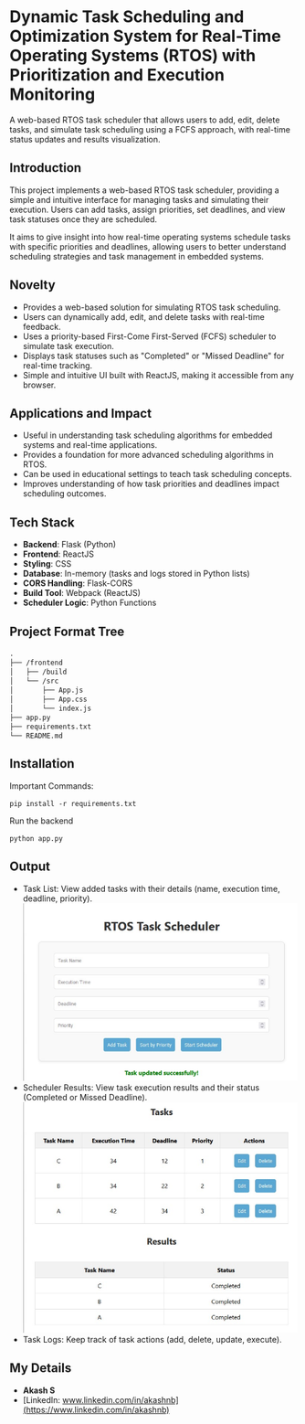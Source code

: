 # Dynamic Task Scheduling and Optimization System for Real-Time Operating Systems (RTOS) with Prioritization and Execution Monitoring

A web-based RTOS task scheduler that allows users to add, edit, delete tasks, and simulate task scheduling using a FCFS approach, with real-time status updates and results visualization.

## Introduction
This project implements a web-based RTOS task scheduler, providing a simple and intuitive interface for managing tasks and simulating their execution. Users can add tasks, assign priorities, set deadlines, and view task statuses once they are scheduled.

It aims to give insight into how real-time operating systems schedule tasks with specific priorities and deadlines, allowing users to better understand scheduling strategies and task management in embedded systems.

## Novelty
- Provides a web-based solution for simulating RTOS task scheduling.
- Users can dynamically add, edit, and delete tasks with real-time feedback.
- Uses a priority-based First-Come First-Served (FCFS) scheduler to simulate task execution.
- Displays task statuses such as "Completed" or "Missed Deadline" for real-time tracking.
- Simple and intuitive UI built with ReactJS, making it accessible from any browser.

## Applications and Impact
- Useful in understanding task scheduling algorithms for embedded systems and real-time applications.
- Provides a foundation for more advanced scheduling algorithms in RTOS.
- Can be used in educational settings to teach task scheduling concepts.
- Improves understanding of how task priorities and deadlines impact scheduling outcomes.

## Tech Stack
- **Backend**: Flask (Python)
- **Frontend**: ReactJS
- **Styling**: CSS
- **Database**: In-memory (tasks and logs stored in Python lists)
- **CORS Handling**: Flask-CORS
- **Build Tool**: Webpack (ReactJS)
- **Scheduler Logic**: Python Functions

## Project Format Tree
```
.
├── /frontend          
│   ├── /build           
│   └── /src             
│       ├── App.js      
│       ├── App.css     
│       └── index.js      
├── app.py           
├── requirements.txt  
└── README.md            

```


## Installation

Important Commands:
```
pip install -r requirements.txt
```

Run the backend
```
python app.py
```

## Output
- Task List: View added tasks with their details (name, execution time, deadline, priority).
  ![Output](screenshot/rtos1.jpg)
- Scheduler Results: View task execution results and their status (Completed or Missed Deadline).
  ![Output](screenshot/rtos2.jpg)
- Task Logs: Keep track of task actions (add, delete, update, execute).

## My Details
- **Akash S**
- [LinkedIn: www.linkedin.com/in/akashnb](https://www.linkedin.com/in/akashnb)


